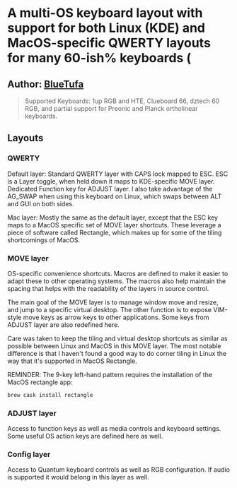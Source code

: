 # A multi-OS keyboard layout with support for both Linux (KDE) and MacOS-specific QWERTY layouts for many 60-ish% keyboards (

## Author: [BlueTufa](https://github.com/BlueTufa)

> Supported Keyboards: 1up RGB and HTE, Clueboard 66, dztech 60 RGB, and partial support for Preonic and Planck ortholinear keyboards.

## Layouts

### QWERTY
Default layer:  Standard QWERTY layer with CAPS lock mapped to ESC.  ESC is a Layer toggle, when held down it maps to KDE-specific MOVE layer.  Dedicated Function key for ADJUST layer.  I also take advantage of the AG_SWAP when using this keyboard on Linux, which swaps between ALT and GUI on both sides.  

Mac layer:  Mostly the same as the default layer, except that the ESC key maps to a MacOS specific set of MOVE layer shortcuts.  These leverage a piece of software called Rectangle, which makes up for some of the tiling shortcomings of MacOS.

### MOVE layer
OS-specific convenience shortcuts.  Macros are defined to make it easier to adapt these to other operating systems.  The macros also help maintain the spacing that helps with the readability of the layers in source control.  

The main goal of the MOVE layer is to manage window move and resize, and jump to a specific virtual desktop.  The other function is to expose VIM-style move keys as arrow keys to other applications.  Some keys from ADJUST layer are also redefined here.

Care was taken to keep the tiling and virtual desktop shortcuts as similar as possible between Linux and MacOS in this MOVE layer.  The most notable difference is that I haven't found a good way to do corner tiling in Linux the way that it's supported in MacOS Rectangle.

REMINDER: The 9-key left-hand pattern requires the installation of the MacOS rectangle app:

```bash
brew cask install rectangle
```

### ADJUST layer
Access to function keys as well as media controls and keyboard settings.  Some useful OS action keys are defined here as well.  

### Config layer
Access to Quantum keyboard controls as well as RGB configuration.  If audio is supported it would belong in this layer as well.
